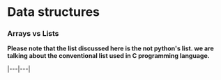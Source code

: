 # Data structures


### Arrays vs Lists

**Please note that the list discussed here is the not python's list. we are talking about the conventional list used in C programming language.**

|---|---|
